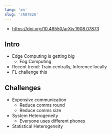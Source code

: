 ```yaml
---
lang: 'en'
slug: '/A8782A'
---
```


- https://doi.org/10.48550/arXiv.1908.07873

## Intro

- Edge Computing is getting big
  - Fog Computing
- Recent trend: Train centrally, Inference locally
- FL challenge this

## Challenges

- Expensive communication
  - Reduce comms round
  - Reduce comms size
- System Heterogeneity
  - Everyone uses different phones
- Statistical Heterogeneity
